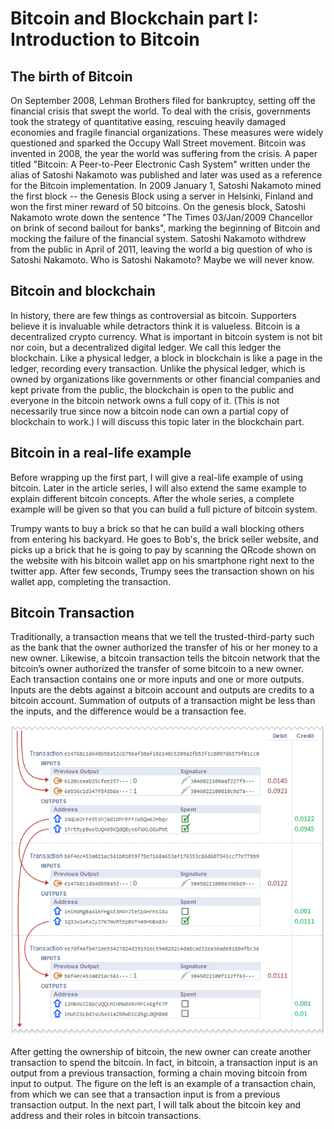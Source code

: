 # Bitcoin and Blockchain part I: Introduction to Bitcoin

## The birth of Bitcoin
On September 2008, Lehman Brothers filed for bankruptcy, setting off the financial crisis that swept the world. To deal with the crisis, governments took the strategy of quantitative easing, rescuing heavily damaged economies and fragile financial organizations. These measures were widely questioned and sparked the Occupy Wall Street movement.
Bitcoin was invented in 2008, the year the world was suffering from the crisis. A paper titled "Bitcoin: A Peer-to-Peer Electronic Cash System" written under the alias of Satoshi Nakamoto was published and later was used as a reference for the Bitcoin implementation. In 2009 January 1, Satoshi Nakamoto mined the first block -- the Genesis Block using a server in Helsinki, Finland and won the first miner reward of 50 bitcoins. On the genesis block, Satoshi Nakamoto wrote down the sentence "The Times 03/Jan/2009 Chancellor on brink of second bailout for banks", marking the beginning of Bitcoin and mocking the failure of the financial system. Satoshi Nakamoto withdrew from the public in April of 2011, leaving the world a big question of who is Satoshi Nakamoto. Who is Satoshi Nakamoto? Maybe we will never know.


## Bitcoin and blockchain
In history, there are few things as controversial as bitcoin. Supporters believe it is invaluable while detractors think it is valueless. Bitcoin is a decentralized crypto currency. What is important in bitcoin system is not bit nor coin, but a decentralized digital ledger. We call this ledger the blockchain. Like a physical ledger, a block in blockchain is like a page in the ledger, recording every transaction. Unlike the physical ledger, which is owned by organizations like governments or other financial companies and kept private from the public, the blockchain is open to the public and everyone in the bitcoin network owns a full copy of it. (This is not necessarily true since now a bitcoin node can own a partial copy of blockchain to work.) I will discuss this topic later in the blockchain part.



## Bitcoin in a real-life example
Before wrapping up the first part, I will give a real-life example of using bitcoin. Later in the article series, I will also extend the same example to explain different bitcoin concepts. After the whole series, a complete example will be given so that you can build a full picture of bitcoin system.

Trumpy wants to buy a brick so that he can build a wall blocking others from entering his backyard. He goes to Bob's, the brick seller website, and picks up a brick that he is going to pay by scanning the QRcode shown on the website with his bitcoin wallet app on his smartphone right next to the twitter app. After few seconds, Trumpy sees the transaction shown on his wallet app, completing the transaction.

## Bitcoin Transaction

Traditionally, a transaction means that we tell the trusted-third-party such as the bank that the owner authorized the transfer of his or her money to a new owner. Likewise, a bitcoin transaction tells the bitcoin network that the bitcoin’s owner authorized the transfer of some bitcoin to a new owner. Each transaction contains one or more inputs and one or more outputs. Inputs are the debts against a bitcoin account and outputs are credits to a bitcoin account. Summation of outputs of a transaction might be less than the inputs, and the difference would be a transaction fee.


![Alt text](/images/transaction-chain.png)

After getting the ownership of bitcoin, the new owner can create another transaction to spend the bitcoin. In fact, in bitcoin, a transaction input is an output from a previous transaction, forming a chain moving bitcoin from input to output. The figure on the left is an example of a transaction chain, from which we can see that a transaction input is from a previous transaction output.
In the next part, I will talk about the bitcoin key and address and their roles in bitcoin transactions.
